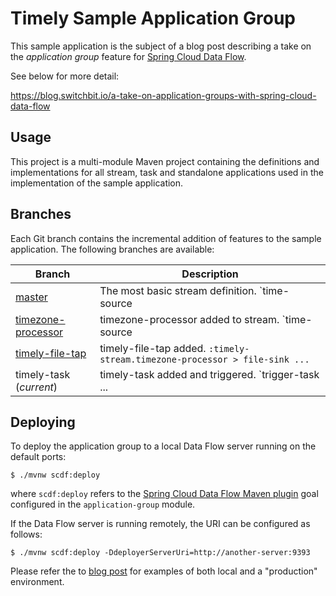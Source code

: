 # Timely Sample Application Group

This sample application is the subject of a blog post describing
a take on the *application group* feature for [Spring Cloud Data Flow](https://cloud.spring.io/spring-cloud-dataflow/).

See below for more detail:

https://blog.switchbit.io/a-take-on-application-groups-with-spring-cloud-data-flow

## Usage

This project is a multi-module Maven project containing the definitions
and implementations for all stream, task and standalone applications used in the
implementation of the sample application.

## Branches

Each Git branch contains the incremental addition of features to the sample application.
The following branches are available:

| Branch | Description |
| --- | --- |
| [master](https://github.com/donovanmuller/timely-application-group/tree/master) | The most basic stream definition. `time-source | log-sink` |
| [timezone-processor](https://github.com/donovanmuller/timely-application-group/tree/timezone-processor) | timezone-processor added to stream. `time-source | timezone-processor ... | log-sink` |
| [timely-file-tap](https://github.com/donovanmuller/timely-application-group/tree/timely-file-tap) | timely-file-tap added. `:timely-stream.timezone-processor > file-sink ...` |
| timely-task (*current*) | timely-task added and triggered. `trigger-task ... | tasklauncher-local` |

## Deploying

To deploy the application group to a local Data Flow server running on the default ports:

```console
$ ./mvnw scdf:deploy
```

where `scdf:deploy` refers to the [Spring Cloud Data Flow Maven plugin](https://github.com/donovanmuller/spring-cloud-dataflow-maven-plugin)
goal configured in the `application-group` module.

If the Data Flow server is running remotely, the URI can be configured as follows:

```console
$ ./mvnw scdf:deploy -DdeployerServerUri=http://another-server:9393
```

Please refer the to [blog post](https://blog.switchbit.io/a-take-on-application-groups-with-spring-cloud-data-flow)
for examples of both local and a "production" environment.

